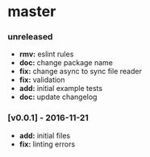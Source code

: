 # master

### unreleased
- **rmv:** eslint rules
- **doc:** change package name
- **fix:** change async to sync file reader
- **fix:** validation
- **add:** initial example tests
- **doc:** update changelog

### [v0.0.1] - 2016-11-21
- **add:** initial files
- **fix:** linting errors
